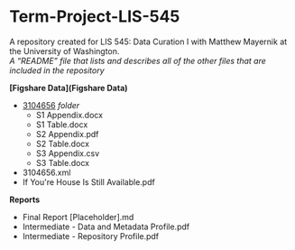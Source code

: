 # Term-Project-LIS-545
A repository created for LIS 545: Data Curation I with Matthew Mayernik at the University of Washington.    
*A “README” file that lists and describes all of the other files that are included in the repository*   
  
**[Figshare Data](Figshare Data)**  
 * [3104656]() *folder*  
    * S1 Appendix.docx  
    * S1 Table.docx  
    * S2 Appendix.pdf  
    * S2 Table.docx  
    * S3 Appendix.csv  
    * S3 Table.docx  
* 3104656.xml  
* If You're House Is Still Available.pdf  
  
**Reports**
* Final Report [Placeholder].md
* Intermediate - Data and Metadata Profile.pdf
* Intermediate - Repository Profile.pdf

